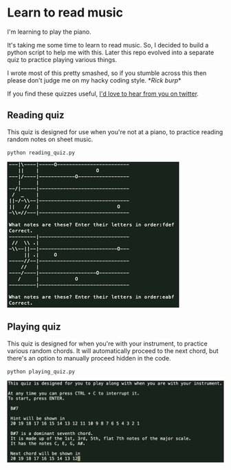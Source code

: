 # Learn to read music

I'm learning to play the piano. 

It's taking me some time to learn to read music. So, I decided to build a python script to help me with this.
Later this repo evolved into a separate quiz to practice playing various things.

I wrote most of this pretty smashed, so if you stumble across this then please don't judge me on my hacky coding style.
 \*_Rick burp_\*
 
If you find these quizzes useful, [I'd love to hear from you on twitter](https://twitter.com/messages/compose?recipient_id=21296084).

## Reading quiz

This quiz is designed for use when you're not at a piano, to practice reading random notes on sheet music.
```
python reading_quiz.py
```

![](screenshots/reading_quiz.png)

## Playing quiz

This quiz is designed for when you're with your instrument, to practice various random chords. 
It will automatically proceed to the next chord, but there's an option to manually proceed hidden in the code.

```
python playing_quiz.py
```

![](screenshots/playing_quiz.png)